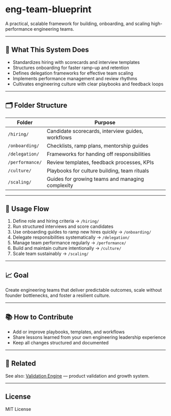 # eng-team-blueprint

A practical, scalable framework for building, onboarding, and scaling high-performance engineering teams.

---

## 🔧 What This System Does

- Standardizes hiring with scorecards and interview templates  
- Structures onboarding for faster ramp-up and retention  
- Defines delegation frameworks for effective team scaling  
- Implements performance management and review rhythms  
- Cultivates engineering culture with clear playbooks and feedback loops  

---

## 🗂 Folder Structure

| Folder           | Purpose                                           |
| ---------------- | ------------------------------------------------ |
| `/hiring/`       | Candidate scorecards, interview guides, workflows|
| `/onboarding/`   | Checklists, ramp plans, mentorship guides         |
| `/delegation/`   | Frameworks for handing off responsibilities        |
| `/performance/`  | Review templates, feedback processes, KPIs        |
| `/culture/`      | Playbooks for culture building, team rituals       |
| `/scaling/`      | Guides for growing teams and managing complexity   |

---

## 🧭 Usage Flow

1. Define role and hiring criteria → `/hiring/`  
2. Run structured interviews and score candidates  
3. Use onboarding guides to ramp new hires quickly → `/onboarding/`  
4. Delegate responsibilities systematically → `/delegation/`  
5. Manage team performance regularly → `/performance/`  
6. Build and maintain culture intentionally → `/culture/`  
7. Scale team sustainably → `/scaling/`

---

## 📈 Goal

Create engineering teams that deliver predictable outcomes, scale without founder bottlenecks, and foster a resilient culture.

---

## 📚 How to Contribute

- Add or improve playbooks, templates, and workflows  
- Share lessons learned from your own engineering leadership experience  
- Keep all changes structured and documented  

---

## 🔗 Related

See also: [Validation Engine](https://github.com/your-org/validation-engine) — product validation and growth system.

---

## License

MIT License
